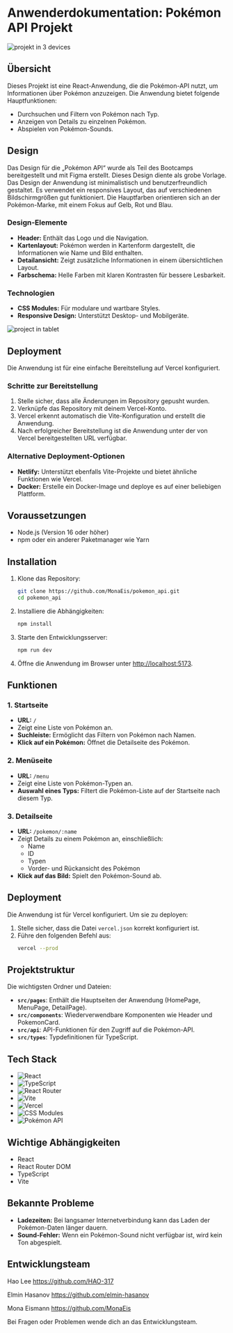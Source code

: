 # Anwenderdokumentation: Pokémon API Projekt

![projekt in 3 devices](laptopTabletPhone-pokemon-api.png)

## Übersicht
Dieses Projekt ist eine React-Anwendung, die die Pokémon-API nutzt, um Informationen über Pokémon anzuzeigen. Die Anwendung bietet folgende Hauptfunktionen:
- Durchsuchen und Filtern von Pokémon nach Typ.
- Anzeigen von Details zu einzelnen Pokémon.
- Abspielen von Pokémon-Sounds.
## Design
Das Design für die „Pokémon API“ wurde als Teil des Bootcamps bereitgestellt und mit Figma erstellt. Dieses Design diente als grobe Vorlage.
Das Design der Anwendung ist minimalistisch und benutzerfreundlich gestaltet. Es verwendet ein responsives Layout, das auf verschiedenen Bildschirmgrößen gut funktioniert. Die Hauptfarben orientieren sich an der Pokémon-Marke, mit einem Fokus auf Gelb, Rot und Blau. 

### Design-Elemente
- **Header:** Enthält das Logo und die Navigation.
- **Kartenlayout:** Pokémon werden in Kartenform dargestellt, die Informationen wie Name und Bild enthalten.
- **Detailansicht:** Zeigt zusätzliche Informationen in einem übersichtlichen Layout.
- **Farbschema:** Helle Farben mit klaren Kontrasten für bessere Lesbarkeit.

### Technologien
- **CSS Modules:** Für modulare und wartbare Styles.
- **Responsive Design:** Unterstützt Desktop- und Mobilgeräte.

![project in tablet](iPad-Air-4-pokemon-api-rust.vercel.app.png)


## Deployment
Die Anwendung ist für eine einfache Bereitstellung auf Vercel konfiguriert. 

### Schritte zur Bereitstellung
1. Stelle sicher, dass alle Änderungen im Repository gepusht wurden.
2. Verknüpfe das Repository mit deinem Vercel-Konto.
3. Vercel erkennt automatisch die Vite-Konfiguration und erstellt die Anwendung.
4. Nach erfolgreicher Bereitstellung ist die Anwendung unter der von Vercel bereitgestellten URL verfügbar.

### Alternative Deployment-Optionen
- **Netlify:** Unterstützt ebenfalls Vite-Projekte und bietet ähnliche Funktionen wie Vercel.
- **Docker:** Erstelle ein Docker-Image und deploye es auf einer beliebigen Plattform.
## Voraussetzungen
- Node.js (Version 16 oder höher)
- npm oder ein anderer Paketmanager wie Yarn

## Installation
1. Klone das Repository:
    ```bash
    git clone https://github.com/MonaEis/pokemon_api.git
    cd pokemon_api
    ```

2. Installiere die Abhängigkeiten:
    ```bash
    npm install
    ```

3. Starte den Entwicklungsserver:
    ```bash
    npm run dev
    ```

4. Öffne die Anwendung im Browser unter [http://localhost:5173](http://localhost:5173).

## Funktionen
### 1. Startseite
- **URL:** `/`
- Zeigt eine Liste von Pokémon an.
- **Suchleiste:** Ermöglicht das Filtern von Pokémon nach Namen.
- **Klick auf ein Pokémon:** Öffnet die Detailseite des Pokémon.

### 2. Menüseite
- **URL:** `/menu`
- Zeigt eine Liste von Pokémon-Typen an.
- **Auswahl eines Typs:** Filtert die Pokémon-Liste auf der Startseite nach diesem Typ.

### 3. Detailseite
- **URL:** `/pokemon/:name`
- Zeigt Details zu einem Pokémon an, einschließlich:
  - Name
  - ID
  - Typen
  - Vorder- und Rückansicht des Pokémon
- **Klick auf das Bild:** Spielt den Pokémon-Sound ab.

## Deployment
Die Anwendung ist für Vercel konfiguriert. Um sie zu deployen:

1. Stelle sicher, dass die Datei `vercel.json` korrekt konfiguriert ist.
2. Führe den folgenden Befehl aus:
    ```bash
    vercel --prod
    ```

## Projektstruktur
Die wichtigsten Ordner und Dateien:
- **`src/pages`**: Enthält die Hauptseiten der Anwendung (HomePage, MenuPage, DetailPage).
- **`src/components`**: Wiederverwendbare Komponenten wie Header und PokemonCard.
- **`src/api`**: API-Funktionen für den Zugriff auf die Pokémon-API.
- **`src/types`**: Typdefinitionen für TypeScript.

## Tech Stack
- ![React](https://img.shields.io/badge/-React-61DAFB?logo=react&logoColor=white&style=flat-square)
- ![TypeScript](https://img.shields.io/badge/-TypeScript-007ACC?logo=typescript&logoColor=white&style=flat-square)
- ![React Router](https://img.shields.io/badge/-React%20Router-CA4245?logo=react-router&logoColor=white&style=flat-square)
- ![Vite](https://img.shields.io/badge/-Vite-646CFF?logo=vite&logoColor=white&style=flat-square)
- ![Vercel](https://img.shields.io/badge/-Vercel-000000?logo=vercel&logoColor=white&style=flat-square)
- ![CSS Modules](https://img.shields.io/badge/-CSS%20Modules-1572B6?logo=css3&logoColor=white&style=flat-square)
- ![Pokémon API](https://img.shields.io/badge/-Pokémon%20API-FFCB05?logo=pokemon&logoColor=white&style=flat-square)

## Wichtige Abhängigkeiten
- React
- React Router DOM
- TypeScript
- Vite

## Bekannte Probleme
- **Ladezeiten:** Bei langsamer Internetverbindung kann das Laden der Pokémon-Daten länger dauern.
- **Sound-Fehler:** Wenn ein Pokémon-Sound nicht verfügbar ist, wird kein Ton abgespielt.

## Entwicklungsteam
Hao Lee
https://github.com/HAO-317

Elmin Hasanov
https://github.com/elmin-hasanov

Mona Eismann
https://github.com/MonaEis


Bei Fragen oder Problemen wende dich an das Entwicklungsteam.